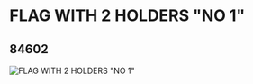# FLAG WITH 2 HOLDERS "NO 1"
## 84602
![FLAG WITH 2 HOLDERS "NO 1"](https://lc-www-live-s.legocdn.com/media/bricks/5/2/4540610.jpg)